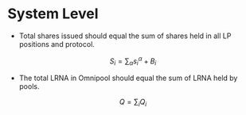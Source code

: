 # System Level

- Total shares issued should equal the sum of shares held in all LP positions and protocol.

$$
S_i = \sum_{\alpha}s_i^\alpha + B_i
$$

- The total LRNA in Omnipool should equal the sum of LRNA held by pools.

$$
Q = \sum_i Q_i
$$